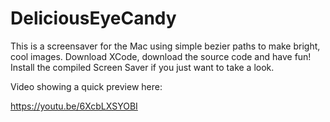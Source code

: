 # DeliciousEyeCandy
This is a screensaver for the Mac using simple bezier paths to make bright, cool images.
Download XCode, download the source code and have fun!
Install the compiled Screen Saver if you just want to take a look.


Video showing a quick preview here:

https://youtu.be/6XcbLXSYOBI

